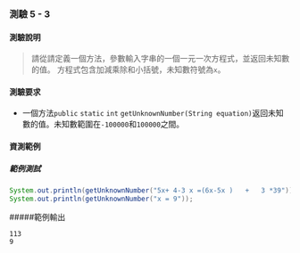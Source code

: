 ### 測驗 5 - 3

#### 測驗說明
> 請從請定義一個方法，參數輸入字串的一個一元一次方程式，並返回未知數的值。
> 方程式包含加減乘除和小括號，未知數符號為`x`。

#### 測驗要求
 - 一個方法`public` `static` `int` `getUnknownNumber(String equation)`返回未知數的值。未知數範圍在`-100000`和`100000`之間。

#### 資測範例

##### 範例測試
```java
System.out.println(getUnknownNumber("5x+ 4-3 x =(6x-5x )   +   3 *39"));
System.out.println(getUnknownNumber("x = 9"));
```

#####範例輸出
```
113
9
```